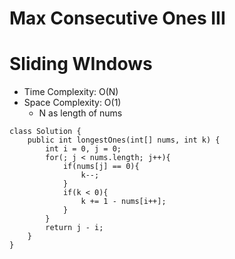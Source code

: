 # Max Consecutive Ones III
# Sliding WIndows
* Time Complexity: O(N)
* Space Complexity: O(1)
	* N as length of nums
```
class Solution {
    public int longestOnes(int[] nums, int k) {
        int i = 0, j = 0;
        for(; j < nums.length; j++){
            if(nums[j] == 0){
                k--;
            }
            if(k < 0){
                k += 1 - nums[i++];
            }
        }
        return j - i;
    }
}
```